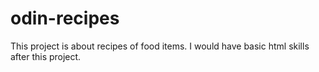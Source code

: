 # odin-recipes
This project is about recipes of food items.
I would have basic html skills after this project.